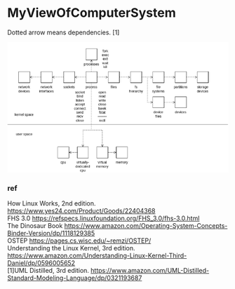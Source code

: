 # MyViewOfComputerSystem

Dotted arrow means dependencies. [1]

![my view of a process in a computer system](https://github.com/lsc4719/MyViewOfComputerSystem/blob/main/process-view.png)


### ref
How Linux Works, 2nd edition. https://www.yes24.com/Product/Goods/22404368  
FHS 3.0 https://refspecs.linuxfoundation.org/FHS_3.0/fhs-3.0.html  
The Dinosaur Book https://www.amazon.com/Operating-System-Concepts-Binder-Version/dp/1118129385  
OSTEP https://pages.cs.wisc.edu/~remzi/OSTEP/  
Understanding the Linux Kernel, 3rd edition. https://www.amazon.com/Understanding-Linux-Kernel-Third-Daniel/dp/0596005652  
[1]UML Distilled, 3rd edition. https://www.amazon.com/UML-Distilled-Standard-Modeling-Language/dp/0321193687  

